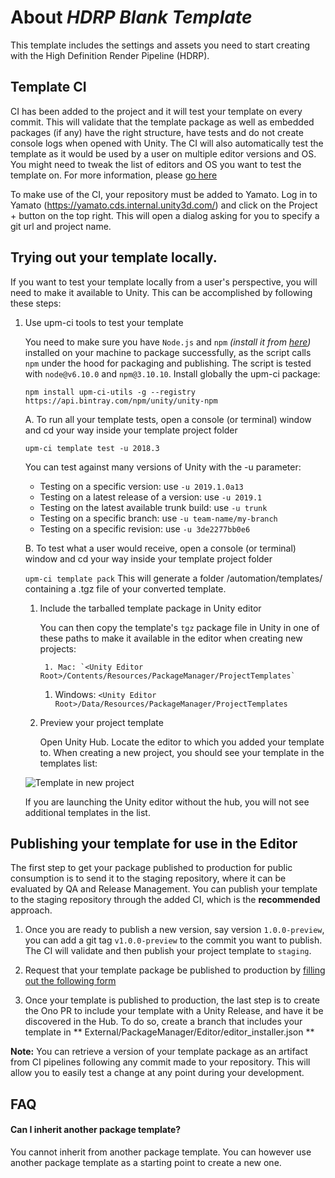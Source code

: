 # About _HDRP Blank Template_

This template includes the settings and assets you need to start creating with the High Definition Render Pipeline (HDRP).

## Template CI
CI has been added to the project and it will test your template on every commit.
This will validate that the template package as well as embedded packages (if any) have the right structure, have tests and do not create console logs when opened with Unity. The CI will also automatically test the template as it would be used by a user on multiple editor versions and OS.
You might need to tweak the list of editors and OS you want to test the template on. For more information, please [go here](https://confluence.hq.unity3d.com/pages/viewpage.action?spaceKey=PAK&title=Setting+up+your+package+CI)

To make use of the CI, your repository must be added to Yamato.
Log in to Yamato (https://yamato.cds.internal.unity3d.com/) and click on the Project + button on the top right.  This will open a dialog asking for you to specify a git url and project name.

## Trying out your template locally.

If you want to test your template locally from a user's perspective, you will need to make it available to Unity. This can be accomplished by following these steps:

1. Use upm-ci tools to test your template

    You need to make sure you have `Node.js` and `npm` _(install it from [here](https://nodejs.org/en/))_ installed on your machine to package successfully, as the script calls `npm` under the hood for packaging and publishing. The script is tested with `node@v6.10.0` and `npm@3.10.10`.
    Install globally the upm-ci package:

    ```npm install upm-ci-utils -g --registry https://api.bintray.com/npm/unity/unity-npm```

    A. To run all your template tests, open a console (or terminal) window and cd your way inside your template project folder

    ```upm-ci template test -u 2018.3```

    You can test against many versions of Unity with the -u parameter:

    - Testing on a specific version: use `-u 2019.1.0a13`
    - Testing on a latest release of a version: use `-u 2019.1`
    - Testing on the latest available trunk build: use `-u trunk`
    - Testing on a specific branch: use `-u team-name/my-branch`
    - Testing on a specific revision: use `-u 3de2277bb0e6`

    B. To test what a user would receive, open a console (or terminal) window and cd your way inside your template project folder

    ```upm-ci template pack```
    This will generate a folder /automation/templates/ containing a .tgz file of your converted template.

    1. Include the tarballed template package in Unity editor

        You can then copy the template's `tgz` package file in Unity in one of these paths to make it available in the editor when creating new projects:

            1. Mac: `<Unity Editor Root>/Contents/Resources/PackageManager/ProjectTemplates`

        1. Windows: `<Unity Editor Root>/Data/Resources/PackageManager/ProjectTemplates`

    1. Preview your project template

        Open Unity Hub. Locate the editor to which you added your template to.
    When creating a new project, you should see your template in the templates list:

    ![Template in new project](Packages/com.unity.template.mytemplate/Documentation~/images/template_in_new_project.png)

    If you are launching the Unity editor without the hub, you will not see additional templates in the list.

## Publishing your template for use in the Editor

The first step to get your package published to production for public consumption is to send it to the staging repository, where it can be evaluated by QA and Release Management.  You can publish your template to the staging repository through the added CI, which is the **recommended** approach.

1. Once you are ready to publish a new version, say version `1.0.0-preview`, you can add a git tag `v1.0.0-preview` to the commit you want to publish. The CI will validate and then publish your project template to `staging`.

1. Request that your template package be published to production by [filling out the following form](https://docs.google.com/forms/d/e/1FAIpQLSeEOeWszG7F5mx_VEYm8SrjcIajxa5WoLXh-yhLvw8odsEnaQ/viewform)

1. Once your template is published to production, the last step is to create the Ono PR to include your template with a Unity Release, and have it be discovered in the Hub. To do so, create a branch that includes your template in ** External/PackageManager/Editor/editor_installer.json **

**Note:** You can retrieve a version of your template package as an artifact from CI pipelines following any commit made to your repository.  This will allow you to easily test a change at any point during your development.

## FAQ

#### Can I inherit another package template?

You cannot inherit from another package template. You can however use another package template as a starting point to create a new one.
